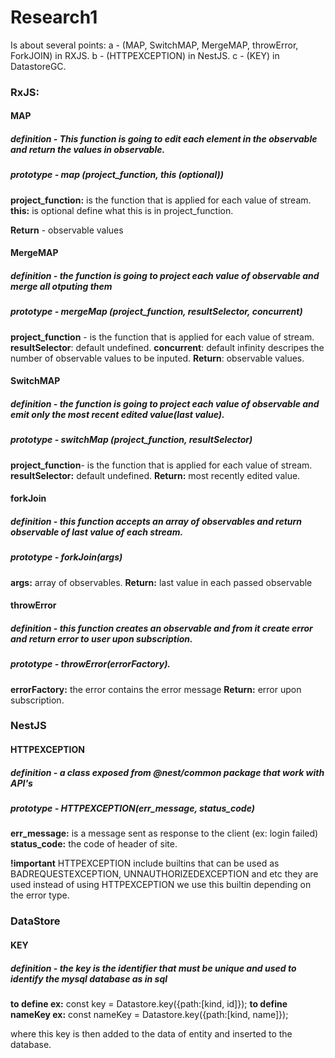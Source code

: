 # Research1

Is about several points:
a - (MAP, SwitchMAP, MergeMAP, throwError, ForkJOIN) in RXJS.
b - (HTTPEXCEPTION) in NestJS.
c - (KEY) in DatastoreGC.

### RxJS:

#### MAP

##### definition - This function is going to edit each element in the observable and return the values in observable.

##### prototype - map (project_function, this (optional))

**project_function:** is the function that is applied for each value of stream.
**this:** is optional define what this is in project_function.

**Return** - observable values

#### MergeMAP

##### definition - the function is going to project each value of observable and merge all otputing them

##### prototype - mergeMap (project_function, resultSelector, concurrent)

**project_function** - is the function that is applied for each value of stream.
**resultSelector**: default undefined.
**concurrent**: default infinity descripes the number of observable values to be inputed.
**Return**: observable values.

#### SwitchMAP

##### definition - the function is going to project each value of observable and emit only the most recent edited value(last value).

##### prototype - switchMap (project_function, resultSelector)

**project_function**- is the function that is applied for each value of stream.
**resultSelector:** default undefined.
**Return:** most recently edited value.

#### forkJoin

##### definition - this function accepts an array of observables and return observable of last value of each stream.

##### prototype - forkJoin(args)

**args:** array of observables.
**Return:** last value in each passed observable

#### throwError

##### definition - this function creates an observable and from it create error and return error to user upon subscription.

##### prototype - throwError(errorFactory).

**errorFactory:** the error contains the error message
**Return:** error upon subscription.

### NestJS

#### HTTPEXCEPTION

##### definition - a class exposed from @nest/common package that work with API's

##### prototype - HTTPEXCEPTION(err_message, status_code)

**err_message:** is a message sent as response to the client (ex: login failed)
**status_code:** the code of header of site.

**!important** HTTPEXCEPTION include builtins that can be used as BADREQUESTEXCEPTION, UNNAUTHORIZEDEXCEPTION and etc
they are used instead of using HTTPEXCEPTION we use this builtin depending on the error type.

### DataStore

#### KEY

##### definition - the key is the identifier that must be unique and used to identify the mysql database as in sql

**to define ex:** const key = Datastore.key({path:[kind, id]});
**to define nameKey ex:** const nameKey = Datastore.key({path:[kind, name]});

where this key is then added to the data of entity and inserted to the database.
